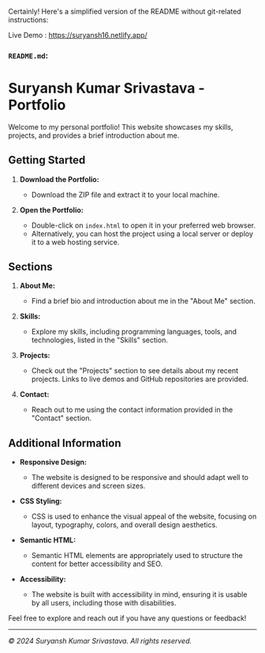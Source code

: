 Certainly! Here's a simplified version of the README without git-related instructions:

Live Demo : https://suryansh16.netlify.app/

### `README.md`:

# Suryansh Kumar Srivastava - Portfolio

Welcome to my personal portfolio! This website showcases my skills, projects, and provides a brief introduction about me.

## Getting Started

1. **Download the Portfolio:**
   - Download the ZIP file and extract it to your local machine.

2. **Open the Portfolio:**
   - Double-click on `index.html` to open it in your preferred web browser.
   - Alternatively, you can host the project using a local server or deploy it to a web hosting service.

## Sections

1. **About Me:**
   - Find a brief bio and introduction about me in the "About Me" section.

2. **Skills:**
   - Explore my skills, including programming languages, tools, and technologies, listed in the "Skills" section.

3. **Projects:**
   - Check out the "Projects" section to see details about my recent projects. Links to live demos and GitHub repositories are provided.

4. **Contact:**
   - Reach out to me using the contact information provided in the "Contact" section.

## Additional Information

- **Responsive Design:**
  - The website is designed to be responsive and should adapt well to different devices and screen sizes.

- **CSS Styling:**
  - CSS is used to enhance the visual appeal of the website, focusing on layout, typography, colors, and overall design aesthetics.

- **Semantic HTML:**
  - Semantic HTML elements are appropriately used to structure the content for better accessibility and SEO.

- **Accessibility:**
  - The website is built with accessibility in mind, ensuring it is usable by all users, including those with disabilities.

Feel free to explore and reach out if you have any questions or feedback!

---

*© 2024 Suryansh Kumar Srivastava. All rights reserved.*
